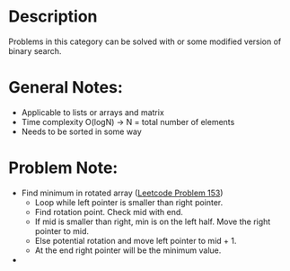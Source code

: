 # Description
Problems in this category can be solved with or some modified version of binary search.

# General Notes:
- Applicable to lists or arrays and matrix
- Time complexity O(logN) -> N = total number of elements
- Needs to be sorted in some way

# Problem Note:
- Find minimum in rotated array ([Leetcode Problem 153](https://leetcode.com/problems/find-minimum-in-rotated-sorted-array/))
    - Loop while left pointer is smaller than right pointer.
    - Find rotation point. Check mid with end.
    - If mid is smaller than right, min is on the left half. Move the right pointer to mid.
    - Else potential rotation and move left pointer to mid + 1. 
    - At the end right pointer will be the minimum value.
- 